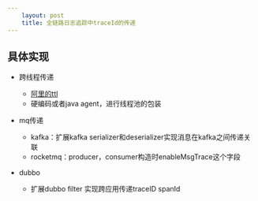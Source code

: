 ```yaml
---
    layout: post
    title: 全链路日志追踪中traceId的传递
---
```


## 具体实现

- 跨线程传递
    * [阿里的ttl](https://github.com/alibaba/transmittable-thread-local)
    * 硬编码或者java agent，进行线程池的包装

- mq传递
    * kafka：扩展kafka serializer和deserializer实现消息在kafka之间传递关联
    * rocketmq：producer，consumer构造时enableMsgTrace这个字段

- dubbo
    * 扩展dubbo filter 实现跨应用传递traceID spanId





